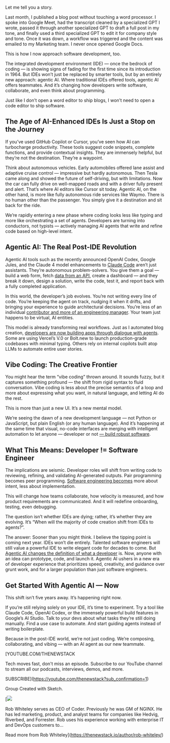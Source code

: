 Let me tell you a story.

Last month, I published a blog post without touching a word processor. I spoke into Google Meet, had the transcript cleaned by a specialized GPT I wrote, passed it through another specialized GPT to draft a full post in my tone, and finally used a third specialized GPT to edit it for company style and tone. Once it was down, a workflow was triggered and the content was emailed to my Marketing team. I never once opened Google Docs.

This is how I now approach software development, too.

The integrated development environment (IDE) — once the bedrock of coding — is showing signs of fading for the first time since its introduction in 1964. But IDEs won’t just be replaced by smarter tools, but by an entirely new approach: agentic AI. Where traditional IDEs offered tools, agentic AI offers teammates. And it’s changing how developers write software, collaborate, and even think about programming.

Just like I don’t open a word editor to ship blogs, I won’t need to open a code editor to ship software.

## **The Age of AI-Enhanced IDEs Is Just a Stop on the Journey**

If you’ve used GitHub Copilot or Cursor, you’ve seen how AI can turbocharge productivity. These tools suggest code snippets, complete functions, and provide contextual insights. They are immensely helpful, but they’re not the destination. They’re a waypoint.

Think about autonomous vehicles. Early automobiles offered lane assist and adaptive cruise control — impressive but hardly autonomous. Then Tesla came along and showed the future of self-driving, but with limitations. Now the car can fully drive on well-mapped roads and with a driver fully present and alert. That’s where AI editors like Cursor sit today. Agentic AI, on the other hand, is more like fully autonomous ride services like Waymo. There is no human other than the passenger. You simply give it a destination and sit back for the ride.

We’re rapidly entering a new phase where coding looks less like typing and more like orchestrating a set of agents. Developers are turning into conductors, not typists — actively managing AI agents that write and refine code based on high-level intent.

## **Agentic AI: The Real Post-IDE Revolution**

Agentic AI tools such as the recently announced OpenAI Codex, Google Jules, and the Claude 4 model enhancements to [Claude Code](https://thenewstack.io/claude-opus-4-with-claude-code-a-developer-walkthrough/) aren’t just assistants. They’re autonomous problem-solvers. You give them a goal — build a web form, fetch [data from an API](https://thenewstack.io/graphql-vs-openapi-pros-and-cons-for-data-governance/), create a dashboard — and they break it down, design a solution, write the code, test it, and report back with a fully completed application.

In this world, the developer’s job evolves. You’re not writing every line of code. You’re keeping the agent on track, nudging it when it drifts, and bringing your experience to guide architectural decisions. You’re less of an individual [contributor and more of an engineering manager](https://thenewstack.io/its-time-to-start-preparing-apis-for-the-ai-agent-era/). Your team just happens to be virtual, AI entities.

This model is already transforming real workflows. Just as I automated blog creation, [developers are now building apps through dialogue with agents](https://thenewstack.io/llama-stack-released-to-help-developers-build-agentic-apps/). Some are using Vercel’s V.0 or Bolt.new to launch production-grade codebases with minimal typing. Others rely on internal copilots built atop LLMs to automate entire user stories.

## **Vibe Coding: The Creative Frontier**

You might hear the term “vibe coding” thrown around. It sounds fuzzy, but it captures something profound — the shift from rigid syntax to fluid conversation. Vibe coding is less about the precise semantics of a loop and more about expressing what you want, in natural language, and letting AI do the rest.

This is more than just a new UI. It’s a new mental model.

We’re seeing the dawn of a new development language — not Python or JavaScript, but plain English (or any human language). And it’s happening at the same time that visual, no-code interfaces are merging with intelligent automation to let anyone — developer or not [— build robust software](https://thenewstack.io/ai-coding-assistants-are-reshaping-engineering-not-replacing-engineers/).

## **What This Means: Developer != Software Engineer**

The implications are seismic. Developer roles will shift from writing code to reviewing, refining, and validating AI-generated outputs. Pair programming becomes peer programming. [Software engineering becomes](https://thenewstack.io/engineers-must-become-agile-collaboration-ninjas/) more about intent, less about implementation.

This will change how teams collaborate, how velocity is measured, and how product requirements are communicated. And it will redefine onboarding, testing, even debugging.

The question isn’t whether IDEs are dying; rather, it’s whether they are evolving. It’s “When will the majority of code creation shift from IDEs to agents?”.

The answer: Sooner than you might think. I believe the tipping point is coming next year. IDEs won’t die entirely. Talented software engineers will still value a powerful IDE to write elegant code for decades to come. But [Agentic AI changes the definition of what a developer](https://thenewstack.io/how-ai-agents-will-change-the-web-for-users-and-developers/) is. Now, anyone with an idea can prototype, code, and launch it. Agentic AI ushers in a new era of developer experience that prioritizes speed, creativity, and guidance over grunt work, and for a larger population than just software engineers.

## **Get Started With Agentic AI — Now**

This shift isn’t five years away. It’s happening right now.

If you’re still relying solely on your IDE, it’s time to experiment. Try a tool like Claude Code, OpenAI Codex, or the immensely powerful build features in Google’s AI Studio. Talk to your devs about what tasks they’re still doing manually. Find a use case to automate. And start guiding agents instead of writing boilerplate.

Because in the post-IDE world, we’re not just coding. We’re composing, collaborating, and vibing — with an AI agent as our new teammate.

[YOUTUBE.COM/THENEWSTACK

Tech moves fast, don't miss an episode. Subscribe to our YouTube
channel to stream all our podcasts, interviews, demos, and more.

SUBSCRIBE](https://youtube.com/thenewstack?sub_confirmation=1)

Group
Created with Sketch.

[![](https://thenewstack.io/wp-content/uploads/2024/08/58f50bdf-cropped-7e991538-rob-squared-1-600x600.png)

Rob Whiteley serves as CEO of Coder. Previously he was GM of NGINX. He has led marketing, product, and analyst teams for companies like Hedvig, Riverbed, and Forrester. Rob uses his experience working with enterprise IT and DevOps customers to...

Read more from Rob Whiteley](https://thenewstack.io/author/rob-whiteley/)